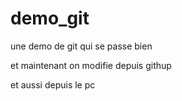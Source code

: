 # demo_git
une demo de git qui se passe bien

et maintenant on modifie depuis githup

et aussi depuis le pc